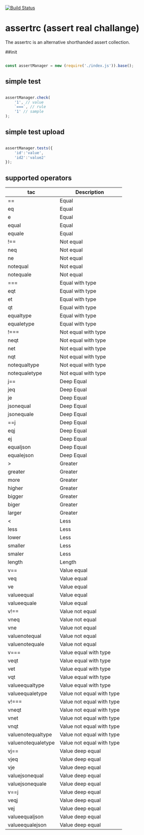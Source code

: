 [![Build Status](https://travis-ci.org/Soldy/assertrc.svg?branch=master)](https://travis-ci.org/Soldy/assertrc)

# assertrc (assert real challange)

The assertrc is an alternative shorthanded assert collection.


##init

```javascript

const assertManager = new (require('./index.js')).base();

```


## simple test

```javascript

assertManager.check(
    '1', // value
    `===`, // rule
    '1' // sample
);

```


## simple test upload


```javascript

assertManager.tests({
    'id':'value',
    'id2':'value2'
});


```

## supported operators

| tac                 | Description               |
|---------------------|---------------------------|
| ==                  | Equal                     |
| eq                  | Equal                     |
| e                   | Equal                     |
| equal               | Equal                     |
| equale              | Equal                     |
| !==                 | Not equal                 |
| neq                 | Not equal                 |
| ne                  | Not equal                 |
| notequal            | Not equal                 |
| notequale           | Not equal                 |
| ===                 | Equal with type           |
| eqt                 | Equal with type           |
| et                  | Equal with type           |
| qt                  | Equal with type           |
| equaltype           | Equal with type           |
| equaletype          | Equal with type           |
| !===                | Not equal with type       |
| neqt                | Not equal with type       |
| net                 | Not equal with type       |
| nqt                 | Not equal with type       |
| notequaltype        | Not equal with type       |
| notequaletype       | Not equal with type       |
| j==                 | Deep Equal                |
| jeq                 | Deep Equal                |
| je                  | Deep Equal                |
| jsonequal           | Deep Equal                |
| jsonequale          | Deep Equal                |
| ==j                 | Deep Equal                |
| eqj                 | Deep Equal                |
| ej                  | Deep Equal                |
| equaljson           | Deep Equal                |
| equalejson          | Deep Equal                |
| >                   | Greater                   |
| greater             | Greater                   |
| more                | Greater                   |
| higher              | Greater                   |
| bigger              | Greater                   |
| biger               | Greater                   |
| larger              | Greater                   |
| <                   | Less                      |
| less                | Less                      |
| lower               | Less                      |
| smaller             | Less                      |
| smaler              | Less                      |
| length              | Length                    |
| v==                 | Value equal               |
| veq                 | Value equal               |
| ve                  | Value equal               |
| valueequal          | Value equal               |
| valueequale         | Value equal               |
| v!==                | Value not equal           |
| vneq                | Value not equal           |
| vne                 | Value not equal           |
| valuenotequal       | Value not equal           |
| valuenotequale      | Value not equal           |
| v===                | Value equal with type     |
| veqt                | Value equal with type     |
| vet                 | Value equal with type     |
| vqt                 | Value equal with type     |
| valueequaltype      | Value equal with type     |
| valueequaletype     | Value not equal with type |
| v!===               | Value not equal with type |
| vneqt               | Value not equal with type |
| vnet                | Value not equal with type |
| vnqt                | Value not equal with type |
| valuenotequaltype   | Value not equal with type |
| valuenotequaletype  | Value not equal with type |
| vj==                | Value deep equal          |
| vjeq                | Value deep equal          |
| vje                 | Value deep equal          |
| valuejsonequal      | Value deep equal          |
| valuejsonequale     | Value deep equal          |
| v==j                | Value deep equal          |
| veqj                | Value deep equal          |
| vej                 | Value deep equal          |
| valueequaljson      | Value deep equal          |
| valueequalejson     | Value deep equal          |

